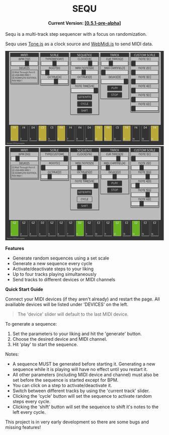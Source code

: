 <h1 align="center">SEQU</h1>
<h4 align="center">Current Version: <a href="https://ryan-pickert.github.io/sequ/">[0.5.1-pre-alpha]</a></h4>

Sequ is a multi-track step sequencer with a focus on randomization.

Sequ uses <a href="https://tonejs.github.io/">Tone.js</a> as a clock source and <a href="https://github.com/djipco/webmidi">WebMidi.js</a> to send MIDI data.

<img src="pic/screen1.png">
<img src="pic/screen2.png">

**Features**
* Generate random sequences using a set scale
* Generate a new sequence every cycle
* Activate/deactivate steps to your liking
* Up to four tracks playing simultaneously
* Send tracks to different devices or MIDI channels

**Quick Start Guide**

Connect your MIDI devices (if they aren't already) and restart the page.
All availiable devices will be listed under 'DEVICES' on the left.
>The 'device' slider will default to the last MIDI device. 


To generate a sequence:
1. Set the parameters to your liking and hit the 'generate' button.
2. Choose the desired device and MIDI channel.
3. Hit 'play' to start the sequence.

Notes:
- A sequence MUST be generated before starting it. Generating a new sequence while it is playing will have no effect until you restart it.
- All other parameters (including MIDI device and channel) must also be set before the sequence is started except for BPM.
- You can click on a step to activate/deactivate it.
- Switch between different tracks by using the 'current track' slider.
- Clicking the 'cycle' button will set the sequence to activate random steps every cycle.
- Clicking the 'shift' button will set the sequence to shift it's notes to the left every cycle.

This project is in very early development so there are some bugs and missing features!